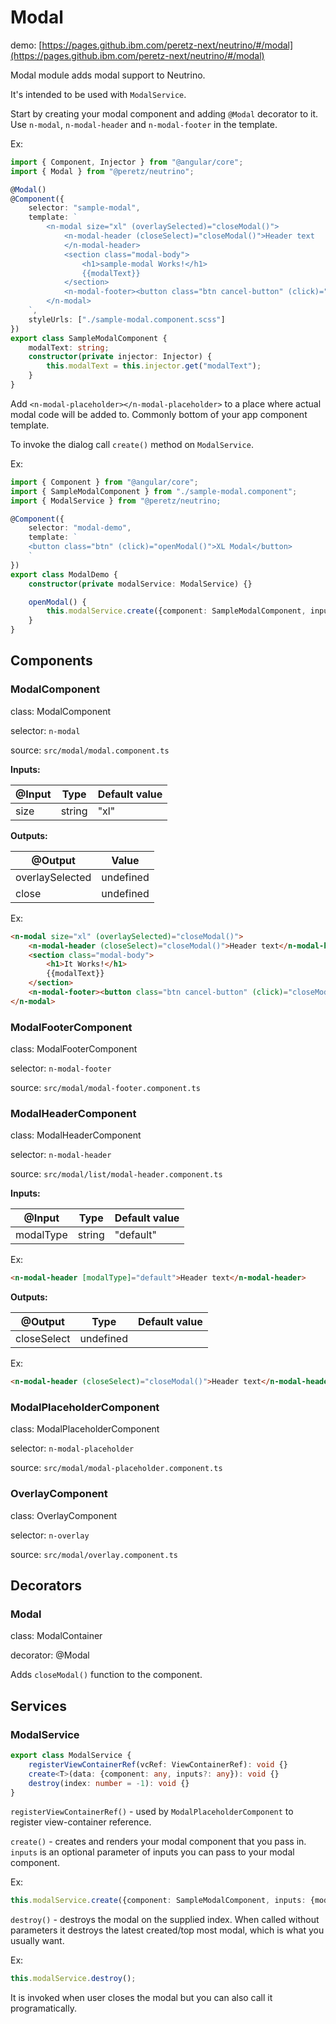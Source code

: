# Modal

demo: [https://pages.github.ibm.com/peretz-next/neutrino/#/modal](https://pages.github.ibm.com/peretz-next/neutrino/#/modal)

Modal module adds modal support to Neutrino.

It's intended to be used with `ModalService`.

Start by creating your modal component and adding `@Modal` decorator to it.
Use `n-modal`, `n-modal-header` and `n-modal-footer` in the template.

Ex:
```typescript
import { Component, Injector } from "@angular/core";
import { Modal } from "@peretz/neutrino";

@Modal()
@Component({
	selector: "sample-modal",
	template: `
		<n-modal size="xl" (overlaySelected)="closeModal()">
			<n-modal-header (closeSelect)="closeModal()">Header text
			</n-modal-header>
			<section class="modal-body">
				<h1>sample-modal Works!</h1>
				{{modalText}}
			</section>
			<n-modal-footer><button class="btn cancel-button" (click)="closeModal()">Cancel</button></n-modal-footer>
		</n-modal>
	`,
	styleUrls: ["./sample-modal.component.scss"]
})
export class SampleModalComponent {
	modalText: string;
	constructor(private injector: Injector) {
		this.modalText = this.injector.get("modalText");
	}
}
```

Add `<n-modal-placeholder></n-modal-placeholder>` to a place where actual modal code will be added to. Commonly bottom of your app component template.

To invoke the dialog call `create()` method on `ModalService`.

Ex:
```typescript
import { Component } from "@angular/core";
import { SampleModalComponent } from "./sample-modal.component";
import { ModalService } from "@peretz/neutrino;

@Component({
	selector: "modal-demo",
	template: `
	<button class="btn" (click)="openModal()">XL Modal</button>
	`
})
export class ModalDemo {
	constructor(private modalService: ModalService) {}

	openModal() {
		this.modalService.create({component: SampleModalComponent, inputs: {modalText: "Hello Universe"}});
	}
}
```

## Components
### ModalComponent
class: ModalComponent

selector: `n-modal`

source: `src/modal/modal.component.ts`

**Inputs:**

| @Input  | Type    | Default value |
| ------- | ------- | ------------- |
| size    | string  | "xl"          |

**Outputs:**

| @Output         | Value       |
| --------------- | ----------- |
| overlaySelected | undefined   |
| close           | undefined   |

Ex:
```html
<n-modal size="xl" (overlaySelected)="closeModal()">
	<n-modal-header (closeSelect)="closeModal()">Header text</n-modal-header>
	<section class="modal-body">
		<h1>It Works!</h1>
		{{modalText}}
	</section>
	<n-modal-footer><button class="btn cancel-button" (click)="closeModal()">Cancel</button></n-modal-footer>
</n-modal>
```


### ModalFooterComponent
class: ModalFooterComponent

selector: `n-modal-footer`

source: `src/modal/modal-footer.component.ts`


### ModalHeaderComponent
class: ModalHeaderComponent

selector: `n-modal-header`

source: `src/modal/list/modal-header.component.ts`

**Inputs:**

| @Input     | Type             | Default value |
| ---------- | ---------------- | ------------- |
| modalType  | string           | "default"     |

Ex:
```html
<n-modal-header [modalType]="default">Header text</n-modal-header>
```

**Outputs:**

| @Output     | Type             | Default value |
| ----------- | ---------------- | ------------- |
| closeSelect | undefined        |               |

Ex:
```html
<n-modal-header (closeSelect)="closeModal()">Header text</n-modal-header>
```

### ModalPlaceholderComponent
class: ModalPlaceholderComponent

selector: `n-modal-placeholder`

source: `src/modal/modal-placeholder.component.ts`


### OverlayComponent
class: OverlayComponent

selector: `n-overlay`

source: `src/modal/overlay.component.ts`

## Decorators

### Modal
class: ModalContainer

decorator: @Modal

Adds `closeModal()` function to the component.

## Services

### ModalService

```typescript
export class ModalService {
	registerViewContainerRef(vcRef: ViewContainerRef): void {}
	create<T>(data: {component: any, inputs?: any}): void {}
	destroy(index: number = -1): void {}
}
```
`registerViewContainerRef()` - used by `ModalPlaceholderComponent` to register view-container reference.

`create()` - creates and renders your modal component that you pass in. `inputs` is an optional parameter of inputs you can pass to your modal component.

Ex:
```typescript
this.modalService.create({component: SampleModalComponent, inputs: {modalText: "Hello Universe"}});
```

`destroy()` - destroys the modal on the supplied index. When called without parameters it destroys the latest created/top most modal, which is what you usually want.

Ex:
```typescript
this.modalService.destroy();
```

It is invoked when user closes the modal but you can also call it programatically.
